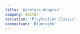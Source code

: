 ```yaml
---
title: 'Wireless Adapter'
company: 8Bitdo
variation: 'PlayStation Classic'
connection: 'Bluetooth'
---
```

